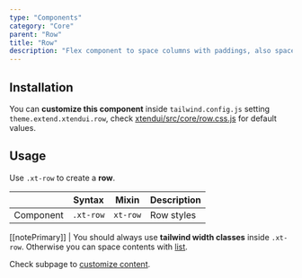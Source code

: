 ```yaml
---
type: "Components"
category: "Core"
parent: "Row"
title: "Row"
description: "Flex component to space columns with paddings, also spaces vertically."
---
```


## Installation

You can **customize this component** inside `tailwind.config.js` setting `theme.extend.xtendui.row`, check [xtendui/src/core/row.css.js](https://github.com/minimit/xtendui/blob/beta/src/core/row.css.js) for default values.

## Usage

Use `.xt-row` to create a **row**.

<div class="xt-overflow-sub overflow-y-hidden overflow-x-scroll my-4 xt-my-auto w-full">

|                      | Syntax                          | Mixin            | Description                   |
| ----------------------- | ----------------------------------------- | -----------------------------| ----------------------------- |
| Component                  | `.xt-row`                     | `xt-row`                | Row styles            |

</div>

<demo>
  <demovanilla src="vanilla/components/core/row/usage">
  </demovanilla>
</demo>

[[notePrimary]]
| You should always use **tailwind width classes** inside `.xt-row`. Otherwise you can space contents with [list](/components/core/list).

Check subpage to [customize content](/components/core/row/content).
